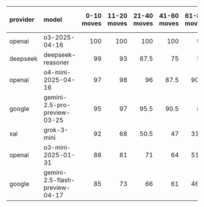 | provider   | model                          |   0-10 moves |   11-20 moves |   21-40 moves |   41-60 moves |   61-80 moves |   81-100 moves |
|:-----------|:-------------------------------|-------------:|--------------:|--------------:|--------------:|--------------:|---------------:|
| openai     | o3-2025-04-16                  |          100 |           100 |         100   |         100   |          99   |          100   |
| deepseek   | deepseek-reasoner              |           99 |            93 |          87.5 |          75   |          57   |           64.5 |
| openai     | o4-mini-2025-04-16             |           97 |            98 |          96   |          87.5 |          90.5 |           93   |
| google     | gemini-2.5-pro-preview-03-25   |           95 |            97 |          95.5 |          90.5 |          81   |           84   |
| xai        | grok-3-mini                    |           92 |            68 |          50.5 |          47   |          31.5 |           29.5 |
| openai     | o3-mini-2025-01-31             |           88 |            81 |          71   |          64   |          51.5 |           37   |
| google     | gemini-2.5-flash-preview-04-17 |           85 |            73 |          66   |          61   |          46.5 |           47   |